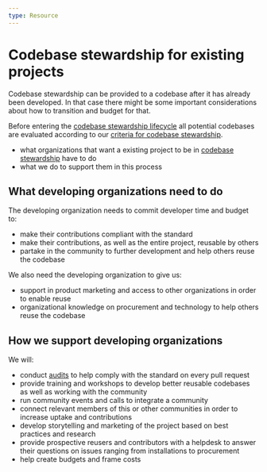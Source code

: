 ```yaml
---
type: Resource
---
```


# Codebase stewardship for existing projects

Codebase stewardship can be provided to a codebase after it has already been developed.
In that case there might be some important considerations about how to transition and budget for that.

Before entering the [codebase stewardship lifecycle](lifecycle.md) all potential codebases are evaluated according to our [criteria for codebase stewardship](criteria-for-codebase-stewardship.md).

* what organizations that want a existing project to be in [codebase stewardship](index.md) have to do
* what we do to support them in this process

## What developing organizations need to do

The developing organization needs to commit developer time and budget to:

* make their contributions compliant with the standard
* make their contributions, as well as the entire project, reusable by others
* partake in the community to further development and help others reuse the codebase

We also need the developing organization to give us:

* support in product marketing and access to other organizations in order to enable reuse
* organizational knowledge on procurement and technology to help others reuse the codebase

## How we support developing organizations

We will:

* conduct [audits](../codebase-auditing/index.md) to help comply with the standard on every pull request
* provide training and workshops to develop better reusable codebases as well as working with the community
* run community events and calls to integrate a community
* connect relevant members of this or other communities in order to increase uptake and contributions
* develop storytelling and marketing of the project based on best practices and research
* provide prospective reusers and contributors with a helpdesk to answer their questions on issues ranging from installations to procurement
* help create budgets and frame costs
